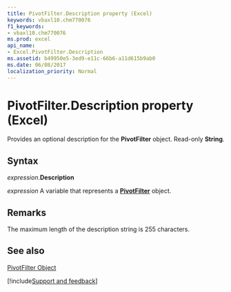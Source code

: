 ```yaml
---
title: PivotFilter.Description property (Excel)
keywords: vbaxl10.chm770076
f1_keywords:
- vbaxl10.chm770076
ms.prod: excel
api_name:
- Excel.PivotFilter.Description
ms.assetid: b49950e5-3ed9-e11c-66b6-a11d615b9ab0
ms.date: 06/08/2017
localization_priority: Normal
---
```



# PivotFilter.Description property (Excel)

Provides an optional description for the  **PivotFilter** object. Read-only **String**.


## Syntax

_expression_.**Description**

_expression_ A variable that represents a **[PivotFilter](Excel.PivotFilter.md)** object.


## Remarks

The maximum length of the description string is 255 characters.


## See also


[PivotFilter Object](Excel.PivotFilter.md)

[!include[Support and feedback](~/includes/feedback-boilerplate.md)]
